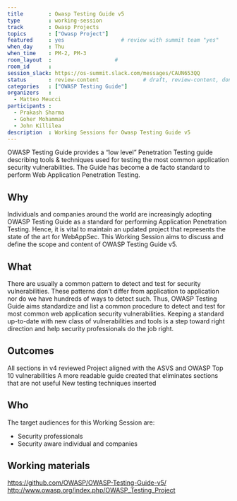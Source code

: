 ```yaml
---
title        : Owasp Testing Guide v5
type         : working-session
track        : Owasp Projects
topics       : ["Owasp Project"]
featured     : yes                  # review with summit team "yes"
when_day     : Thu
when_time    : PM-2, PM-3
room_layout  :                    #
room_id      :
session_slack: https://os-summit.slack.com/messages/CAUN653QQ
status       : review-content              # draft, review-content, done
categories   : ["OWASP Testing Guide"]
organizers   :
  - Matteo Meucci
participants :
  - Prakash Sharma
  - Goher Mohammad
  - John Killilea
description  : Working Sessions for Owasp Testing Guide v5
---
```



OWASP Testing Guide provides a “low level” Penetration Testing guide describing tools & techniques used for testing the most common application security vulnerabilities. The Guide has become a de facto standard to perform Web Application Penetration Testing.

## Why

Individuals and companies around the world are increasingly adopting OWASP Testing Guide as a standard for performing Application Penetration Testing. Hence, it is vital to maintain an updated project that represents the state of the art for WebAppSec. This Working Session aims to discuss and define the scope and content of OWASP Testing Guide v5.

## What

There are usually a common pattern to detect and test for security vulnerabilities. These patterns don't differ from application to application nor do we have hundreds of ways to detect such. Thus, OWASP Testing Guide aims standardize and list a common procedure to detect and test for most common web application security vulnerabilities. Keeping a standard up-to-date with new class of vulnerabilities and tools is a step toward right direction and help security professionals do the job right.

## Outcomes

All sections in v4 reviewed
Project aligned with the ASVS and OWASP Top 10 vulnerabilities
A more readable guide created that eliminates sections that are not useful
New testing techniques inserted

## Who

The target audiences for this Working Session are:
- Security professionals
- Security aware individual and companies

## Working materials

https://github.com/OWASP/OWASP-Testing-Guide-v5/
http://www.owasp.org/index.php/OWASP_Testing_Project
